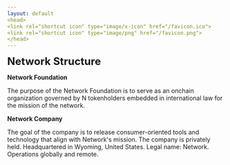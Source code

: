 ```yaml
---
layout: default
<head>
<link rel="shortcut icon" type="image/x-icon" href="/favicon.ico">
<link rel="shortcut icon" type="image/png" href="/favicon.png">
</head>
---
```

<b><font size="5">Network Structure</font></b>

**Network Foundation**

The purpose of the Network Foundation is to serve as an onchain organization governed by N tokenholders embedded in international law for the mission of the network.


**Network Company**

The goal of the company is to release consumer-oriented tools and technology that align with Network's mission. The company is privately held. Headquartered in Wyoming, United States. Legal name: Network. Operations globally and remote. 
